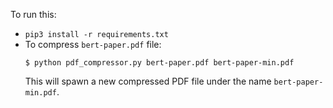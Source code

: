 To run this:
- `pip3 install -r requirements.txt`
- To compress `bert-paper.pdf` file:
    ```
    $ python pdf_compressor.py bert-paper.pdf bert-paper-min.pdf
    ```
    This will spawn a new compressed PDF file under the name `bert-paper-min.pdf`.
